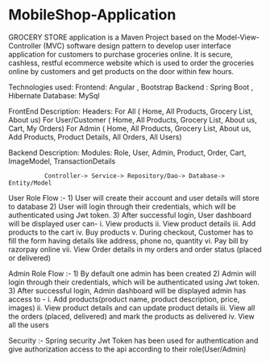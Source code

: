 # MobileShop-Application
GROCERY STORE application is a Maven Project based on the Model-View-Controller (MVC) software design pattern to develop user interface application for customers to purchase groceries online. It is secure, cashless, restful ecommerce website which is used to order the groceries online by customers and get products on the door within few hours.

Technologies used: Frontend: Angular , Bootstrap Backend : Spring Boot , Hibernate Database: MySql

FrontEnd Description: Headers: For All ( Home, All Products, Grocery List, About us) For User/Customer ( Home, All Products, Grocery List, About us, Cart, My Orders) For Admin ( Home, All Products, Grocery List, About us, Add Products, Product Details, All Orders, All Users)

Backend Description: Modules: Role, User, Admin, Product, Order, Cart, ImageModel, TransactionDetails

              Controller-> Service-> Repository/Dao-> Database-> Entity/Model
User Role Flow :- 1) User will create their account and user details will store to database 2) User will login through their credentials, which will be authenticated using Jwt token. 3) After successful login, User dashboard will be displayed user can- i. View products ii. View product details iii. Add products to the cart iv. Buy products v. During checkout, Customer has to fill the form having details like address, phone no, quantity vi. Pay bill by razorpay online vii. View Order details in my orders and order status (placed or delivered)

Admin Role Flow :- 1) By default one admin has been created 2) Admin will login through their credentials, which will be authenticated using Jwt token. 3) After successful login, Admin dashboard will be displayed admin has access to - i. Add products(product name, product description, price, images) ii. View product details and can update product details iii. View all the orders (placed, delivered) and mark the products as delivered iv. View all the users

Security :- Spring security Jwt Token has been used for authentication and give authorization access to the api according to their role(User/Admin)
